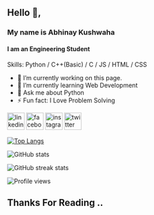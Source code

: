 ## Hello 👋,
### My name is Abhinay Kushwaha
#### I am an Engineering Student

Skills: Python / C++(Basic) / C / JS / HTML / CSS

- 🔭 I’m currently working on this page. 
- 🌱 I’m currently learning Web Development 
- 💬 Ask me about Python 
- ⚡ Fun fact: I Love Problem Solving 

[<img src='https://img.icons8.com/doodle/2x/linkedin--v2.png' alt='linkedin' height='40'>](https://www.linkedin.com/in/NotAbhinayNaman/)  [<img src='https://img.icons8.com/doodle/2x/facebook-new.png' alt='facebook' height='40'>](https://www.facebook.com/AbhinayNaman)  [<img src='https://img.icons8.com/doodle/2x/instagram-new.png' alt='instagram' height='40'>](https://www.instagram.com/AbhinayNaman/)  [<img src='https://img.icons8.com/doodle/2x/twitter--v1.png' alt='twitter' height='40'>](https://twitter.com/AbhinayNaman)  


[![Top Langs](https://github-readme-stats.vercel.app/api/top-langs/?username=AbhinayNaman)](https://github.com/anuraghazra/github-readme-stats)

![GitHub stats](https://github-readme-stats.vercel.app/api?username=AbhinayNaman&show_icons=true)  

![GitHub streak stats](https://github-readme-streak-stats.herokuapp.com/?user=AbhinayNaman)  

![Profile views](https://gpvc.arturio.dev/AbhinayNaman)  

## Thanks For Reading ..
